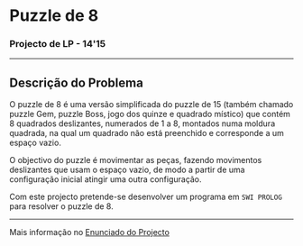 # Puzzle de 8
### Projecto de LP - 14'15

---

## Descrição do Problema

O puzzle de 8 é uma versão simplificada do puzzle de 15 (também chamado puzzle 
Gem, puzzle Boss, jogo dos quinze e quadrado místico) que contém 8 quadrados 
deslizantes, numerados de 1 a 8, montados numa moldura quadrada, na qual um 
quadrado não está preenchido e corresponde a um espaço vazio.

O objectivo do puzzle é movimentar as peças, fazendo movimentos deslizantes 
que usam o espaço vazio, de modo a partir de uma configuração inicial atingir 
uma outra configuração.

Com este projecto pretende-se desenvolver um programa em `SWI PROLOG` para 
resolver o puzzle de 8.

---

Mais informação no [Enunciado do Projecto][1]

[1]: Enunciado_LP.pdf "Projecto de LP - 14'15"
